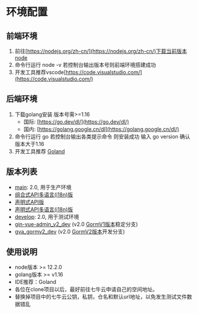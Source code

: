 # 环境配置

## 前端环境

1. 前往[https://nodejs.org/zh-cn/](https://nodejs.org/zh-cn/)下载当前版本node
2. 命令行运行 node -v 若控制台输出版本号则前端环境搭建成功
3. 开发工具推荐vscode[https://code.visualstudio.com/](https://code.visualstudio.com/)

## 后端环境

1. 下载golang安装 版本号需>=1.16
	- 国际: [https://go.dev/dl/](https://go.dev/dl/) 
	- 国内: [https://golang.google.cn/dl](https://golang.google.cn/dl/) 
2. 命令行运行 go 若控制台输出各类提示命令 则安装成功 输入 go version 确认版本大于1.16
3. 开发工具推荐 [Goland](https://www.jetbrains.com/go/) 

## 版本列表

- [main](https://github.com/flipped-aurora/gin-vue-admin/tree/main): 2.0, 用于生产环境
- [组合式API多语言(i18n)版](https://github.com/flipped-aurora/gin-vue-admin/tree/i18n-dev-new)
- [声明式API版](https://github.com/flipped-aurora/gin-vue-admin/tree/v2.4.x)
- [声明式API多语言(i18n)版](https://github.com/flipped-aurora/gin-vue-admin/tree/i18n-dev)
- [develop](https://github.com/flipped-aurora/gin-vue-admin/tree/develop): 2.0, 用于测试环境
- [gin-vue-admin_v2_dev](https://github.com/flipped-aurora/gin-vue-admin/tree/gin-vue-admin_v2_dev) (v2.0 [GormV1版本](https://v1.gorm.io/)稳定分支)
- [gva_gormv2_dev](https://github.com/flipped-aurora/gin-vue-admin/tree/gva_gormv2_dev) (v2.0 [GormV2版本](https://v2.gorm.io/)开发分支)

## 使用说明

- node版本 >= 12.2.0
- golang版本 >= v1.16
- IDE推荐：Goland
- 各位在clone项目以后，最好前往七牛云申请自己的空间地址。
- 替换掉项目中的七牛云公钥，私钥，仓名和默认url地址，以免发生测试文件数据错乱


